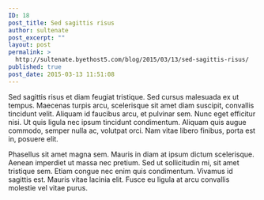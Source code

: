 ```yaml
---
ID: 18
post_title: Sed sagittis risus
author: sultenate
post_excerpt: ""
layout: post
permalink: >
  http://sultenate.byethost5.com/blog/2015/03/13/sed-sagittis-risus/
published: true
post_date: 2015-03-13 11:51:08
---
```

Sed sagittis risus et diam feugiat tristique. Sed cursus malesuada ex ut tempus. Maecenas turpis arcu, scelerisque sit amet diam suscipit, convallis tincidunt velit. Aliquam id faucibus arcu, et pulvinar sem. Nunc eget efficitur nisi. Ut quis ligula nec ipsum tincidunt condimentum. Aliquam quis augue commodo, semper nulla ac, volutpat orci. Nam vitae libero finibus, porta est in, posuere elit.

Phasellus sit amet magna sem. Mauris in diam at ipsum dictum scelerisque. Aenean imperdiet ut massa nec pretium. Sed ut sollicitudin mi, sit amet tristique sem. Etiam congue nec enim quis condimentum. Vivamus id sagittis est. Mauris vitae lacinia elit. Fusce eu ligula at arcu convallis molestie vel vitae purus.
